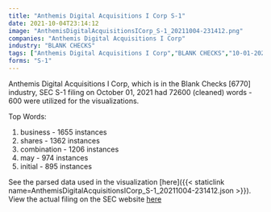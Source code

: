 ```yaml
---
title: "Anthemis Digital Acquisitions I Corp S-1"
date: 2021-10-04T23:14:12
image: "AnthemisDigitalAcquisitionsICorp_S-1_20211004-231412.png"
companies: "Anthemis Digital Acquisitions I Corp"
industry: "BLANK CHECKS"
tags: ["Anthemis Digital Acquisitions I Corp","BLANK CHECKS","10-01-2021","S-1"]
forms: "S-1"
---
```

Anthemis Digital Acquisitions I Corp, which is in the Blank Checks [6770] industry, SEC S-1 filing on October 01, 2021 had 72600 (cleaned) words - 600 were utilized for the visualizations.

Top Words:
1. business - 1655 instances
2. shares - 1362 instances
3. combination - 1206 instances
4. may - 974 instances
5. initial - 895 instances


See the parsed data used in the visualization [here]({{< staticlink name=AnthemisDigitalAcquisitionsICorp_S-1_20211004-231412.json >}}).  
View the actual filing on the SEC website [here](https://www.sec.gov/Archives/edgar/data/1853928/0001193125-21-289843.txt)